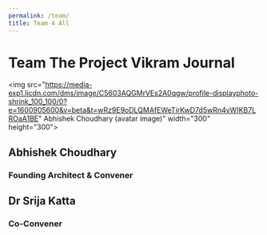 ```yaml
---
permalink: /team/
title: Team 4 All
---
```


# Team The Project Vikram Journal

<img src="https://media-exp1.licdn.com/dms/image/C5603AQGMrVEs2A0qgw/profile-displayphoto-shrink_100_100/0?e=1600905600&v=beta&t=wRz9E9oDLQMAfEWeTirKwD7d5wRn4vWIKB7LROaA1BE" Abhishek Choudhary (avatar image)" width="300" height="300">

## Abhishek Choudhary
### Founding Architect & Convener

## Dr Srija Katta
### Co-Convener


